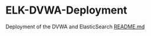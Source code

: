 # ELK-DVWA-Deployment
Deployment of the DVWA and ElasticSearch
[README.md](https://github.com/CamxWright/ELK-DVWA-Deployment/files/8678615/README.md)
